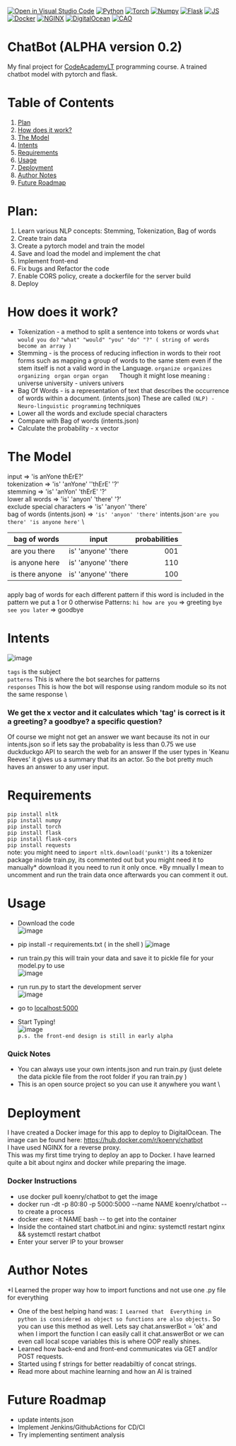 [![Open in Visual Studio Code](https://open.vscode.dev/badges/open-in-vscode.svg)](https://open.vscode.dev/github.com/koenry/FlaskPyTorchChatbot) 
[![Python](https://img.shields.io/badge/Python-FFD43B?style=for-the-badge&logo=python&logoColor=darkgreen)](https://www.python.org/)
[![Torch](https://img.shields.io/badge/PyTorch-EE4C2C?style=for-the-badge&logo=PyTorch&logoColor=white)](https://pytorch.org/)
[![Numpy](https://img.shields.io/badge/Numpy-777BB4?style=for-the-badge&logo=numpy&logoColor=white)](https://numpy.org/)
[![Flask](https://img.shields.io/badge/Flask-000000?style=for-the-badge&logo=flask&logoColor=white)](https://flask.palletsprojects.com/en/2.0.x/)
[![JS](https://img.shields.io/badge/JavaScript-323330?style=for-the-badge&logo=javascript&logoColor=F7DF1E)](https://developer.mozilla.org/en-US/docs/Web/JavaScript)
[![Docker](https://img.shields.io/badge/Docker-2CA5E0?style=for-the-badge&logo=docker&logoColor=white)](https://www.docker.com/)
[![NGINX](https://img.shields.io/badge/Nginx-009639?style=for-the-badge&logo=nginx&logoColor=white)](https://www.nginx.com/)
[![DigitalOcean](https://img.shields.io/badge/Digital_Ocean-0080FF?style=for-the-badge&logo=DigitalOcean&logoColor=white)](https://www.digitalocean.com/)
[![CAO](https://codeacademy.lt/wp-content/themes/codeacademy/dist/images/codeacademy-black.svg)](https://codeacademy.lt/)
# ChatBot (ALPHA version 0.2)

  My final project for [CodeAcademyLT](https://codeacademy.lt/)   programming course. A trained chatbot model with pytorch and flask.

# Table of Contents
1. [Plan](#Plan)
2. [How does it work?](#How-does-it-work)
3. [The Model](#The-Model)
4. [Intents](#intents)
5. [Requirements](#Requirements)
6. [Usage](#Usage)
7. [Deployment](#Deployment)
8. [Author Notes](#Author-Notes)
9. [Future Roadmap](#Future-Roadmap)

# Plan:
1. Learn various NLP concepts: Stemming, Tokenization, Bag of words
2. Create train data
3. Create a pytorch model and train the model
4. Save and load the model and implement the chat
5. Implement front-end
6. Fix bugs and Refactor the code
7. Enable CORS policy, create a dockerfile for the server build
8. Deploy


# How does it work?

* Tokenization - a method to split a sentence into tokens or words
    ``` what would you do? ```   ``` "what" "would" "you" "do" "?" ( string of words become an array )  ```  
* Stemming - is the process of reducing inflection in words to their root forms such as mapping a group of words to the same stem even if the stem itself is not a valid word in the Language.
 ```organize organizes organizing ```   ```organ organ organ   ```
 Though it might lose meaning : universe university - univers univers
 * Bag Of Words - is a representation of text that describes the occurrence of words within a document. (intents.json)
These are called ``` (NLP) - Neuro-linguistic programming ```  techniques  
* Lower all the words and exclude special characters
* Compare with Bag of words (intents.json)
* Calculate the probability - x vector

# The Model
input =>  'is anYone thErE?' \
tokenization => 'is' 'anYone' ''thErE' '?' \
stemming => 'is' 'anYon' 'thErE' '?' \
lower all words => 'is' 'anyon' 'there' '?' \
exclude special characters => 'is' 'anyon' 'there' \
bag of words (intents.json) =>  ```'is' 'anyon' 'there'```        intents.json``` 'are you there' 'is anyone here' ```  \

| bag of words    | input           | probabilities  |
| ------------- |:-------------:| -----:|
| are you there      | is' 'anyone' 'there | 001 |
| is anyone here     | is' 'anyone' 'there     |  110  |
|is there anyone| is' 'anyone' 'there      |  100   |
#####
 apply bag of words
  for each different pattern 
  if this word is included in the pattern 
  we put a 1 or 0 otherwise
  Patterns: ```hi how are you``` => greeting
```bye see you later``` => goodbye


# Intents

![image](https://user-images.githubusercontent.com/68077710/149459532-08d0375e-2f5f-4de1-b3c6-361fda404bd7.png)


```tags``` is the subject \
```patterns``` This is where the bot searches for patterns \
```responses``` This is how the bot will response using random module so its not the same response \


### We get the x  vector and it calculates which 'tag' is correct is it a greeting? a goodbye? a specific question?
Of course we might not get an answer we want because its not in our intents.json so if lets say the probabality is less than 0.75 we use duckduckgo API to search the web for an answer
If the user types in 'Keanu Reeves' it gives us a summary that its an actor. So the bot pretty much haves an answer to any user input.

# Requirements
```pip install nltk``` \
```pip install numpy``` \
```pip install torch``` \
```pip install flask``` \
```pip install flask-cors``` \
```pip install requests``` \
note: you might need to ```import nltk.download('punkt')``` its a tokenizer package inside train.py, its commented out but you might need it to manually* download it you need to run it only once. *By mnually I mean to uncomment and run the train data once afterwards you can comment it out.

# Usage
* Download the code \
![image](https://user-images.githubusercontent.com/68077710/149556782-c6cf4e8a-2072-4a0f-bb45-004994115858.png)

* pip install -r requirements.txt ( in the shell )
![image](https://user-images.githubusercontent.com/68077710/149461757-7c18885d-697d-4abc-be51-78eaf21dda27.png)

* run train.py this will train your data and save it to pickle file for your model.py to use \
 ![image](https://user-images.githubusercontent.com/68077710/149461833-94c26e44-2715-4d43-b1db-0c3979b4ddd6.png)

* run run.py to start the development server \
 ![image](https://user-images.githubusercontent.com/68077710/149461870-428c4bf5-f3b0-4568-9589-915afc1827e1.png)

* go to [localhost:5000](http://127.0.0.1:5000/)
* Start Typing! \
![image](https://user-images.githubusercontent.com/68077710/149461951-b7b1e300-d359-4866-a21a-1fd3b07045d4.png) \
```p.s. the front-end design is still in early alpha```

### Quick Notes
* You can always use your own intents.json and run train.py (just delete the data pickle file from the root folder if you ran train.py )
* This is an open source project so you can use it anywhere you want \

# Deployment
I have created a Docker image for this app to deploy to DigitalOcean. The image can be found here: https://hub.docker.com/r/koenry/chatbot \
I have used NGINX for a reverse proxy. \
This was my first time trying to deploy an app to Docker. I have learned quite a bit about nginx and docker while preparing the image.

### Docker Instructions
* use docker pull koenry/chatbot to get the image 
* docker run -dt -p 80:80 -p 5000:5000 --name NAME koenry/chatbot      -- to create a process
* docker exec -it NAME bash      -- to get into the container
* Inside the contained start chatbot.ini and nginx:  systemctl restart nginx && systemctl restart chatbot
* Enter your server IP to your browser


# Author Notes
*I Learned the proper way how to import functions and not use one .py file for everything 
* One of the best helping hand was: ```I Learned that  Everything in python is considered as object so functions are also objects.``` So you can use this method as well.
Lets say chat.answerBot = 'ok' and when I import the function I can easily call it chat.answerBot or we can even call local scope variables this is where OOP really shines.
* Learned how back-end and front-end communicates via GET and/or POST requests.
* Started using f strings for better readabiltiy of concat strings.
* Read more about machine learning and how an AI is trained

# Future Roadmap

* update intents.json
* Implement Jenkins/GithubActions for CD/CI 
* Try  implementing sentiment analysis
